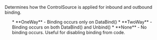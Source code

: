 ﻿Determines how the ControlSource is applied for inbound and outbound binding.
<ul>
* **OneWay** - Binding occurs only on DataBind()
* **TwoWay** - Binding occurs on both DataBind() and Unbind()
* **None** - No binding occurs. Useful for disabling binding from code.
</ul>